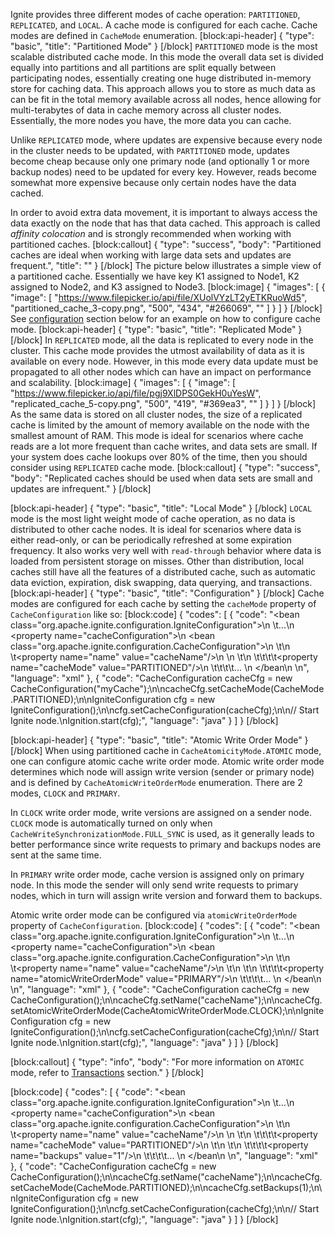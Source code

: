 Ignite provides three different modes of cache operation: `PARTITIONED`, `REPLICATED`, and `LOCAL`. A cache mode is configured for each cache. Cache modes are defined in `CacheMode` enumeration. 
[block:api-header]
{
  "type": "basic",
  "title": "Partitioned Mode"
}
[/block]
`PARTITIONED` mode is the most scalable distributed cache mode. In this mode the overall data set is divided equally into partitions and all partitions are split equally between participating nodes, essentially creating one huge distributed in-memory store for caching data. This approach allows you to store as much data as can be fit in the total memory available across all nodes, hence allowing for multi-terabytes of data in cache memory across all cluster nodes. Essentially, the more nodes you have, the more data you can cache.

Unlike `REPLICATED` mode, where updates are expensive because every node in the cluster needs to be updated, with `PARTITIONED` mode, updates become cheap because only one primary node (and optionally 1 or more backup nodes) need to be updated for every key. However, reads become somewhat more expensive because only certain nodes have the data cached. 

In order to avoid extra data movement, it is important to always access the data exactly on the node that has that data cached. This approach is called *affinity colocation* and is strongly recommended when working with partitioned caches.
[block:callout]
{
  "type": "success",
  "body": "Partitioned caches are ideal when working with large data sets and updates are frequent.",
  "title": ""
}
[/block]
The picture below illustrates a simple view of a partitioned cache. Essentially we have key K1 assigned to Node1, K2 assigned to Node2, and K3 assigned to Node3. 
[block:image]
{
  "images": [
    {
      "image": [
        "https://www.filepicker.io/api/file/XUolVYzLT2yETKRuoWd5",
        "partitioned_cache_3-copy.png",
        "500",
        "434",
        "#266069",
        ""
      ]
    }
  ]
}
[/block]
See [configuration](#configuration) section below for an example on how to configure cache mode.
[block:api-header]
{
  "type": "basic",
  "title": "Replicated Mode"
}
[/block]
In `REPLICATED` mode, all the data is replicated to every node in the cluster. This cache mode provides the utmost availability of data as it is available on every node. However, in this mode every data update must be propagated to all other nodes which can have an impact on performance and scalability. 
[block:image]
{
  "images": [
    {
      "image": [
        "https://www.filepicker.io/api/file/pgj9XlDPS0GekH0uYesW",
        "replicated_cache_5-copy.png",
        "500",
        "419",
        "#369ea3",
        ""
      ]
    }
  ]
}
[/block]
As the same data is stored on all cluster nodes, the size of a replicated cache is limited by the amount of memory available on the node with the smallest amount of RAM. This mode is ideal for scenarios where cache reads are a lot more frequent than cache writes, and data sets are small. If your system does cache lookups over 80% of the time, then you should consider using `REPLICATED` cache mode.
[block:callout]
{
  "type": "success",
  "body": "Replicated caches should be used when data sets are small and updates are infrequent."
}
[/block]

[block:api-header]
{
  "type": "basic",
  "title": "Local Mode"
}
[/block]
`LOCAL` mode is the most light weight mode of cache operation, as no data is distributed to other cache nodes. It is ideal for scenarios where data is either read-only, or can be periodically refreshed at some expiration frequency. It also works very well with `read-through` behavior where data is loaded from persistent storage on misses. Other than distribution, local caches still have all the features of a distributed cache, such as automatic data eviction, expiration, disk swapping, data querying, and transactions.
[block:api-header]
{
  "type": "basic",
  "title": "Configuration"
}
[/block]
Cache modes are configured for each cache by setting the `cacheMode` property of `CacheConfiguration` like so:
[block:code]
{
  "codes": [
    {
      "code": "<bean class=\"org.apache.ignite.configuration.IgniteConfiguration\">\n  \t...\n    <property name=\"cacheConfiguration\">\n        <bean class=\"org.apache.ignite.configuration.CacheConfiguration\">\n           \t<!-- Set a cache name. -->\n           \t<property name=\"name\" value=\"cacheName\"/>\n            \n          \t<!-- Set cache mode. -->\n    \t\t\t\t<property name=\"cacheMode\" value=\"PARTITIONED\"/>\n    \t\t\t\t... \n        </bean\n    </property>\n</bean>",
      "language": "xml"
    },
    {
      "code": "CacheConfiguration cacheCfg = new CacheConfiguration(\"myCache\");\n\ncacheCfg.setCacheMode(CacheMode.PARTITIONED);\n\nIgniteConfiguration cfg = new IgniteConfiguration();\n\ncfg.setCacheConfiguration(cacheCfg);\n\n// Start Ignite node.\nIgnition.start(cfg);",
      "language": "java"
    }
  ]
}
[/block]

[block:api-header]
{
  "type": "basic",
  "title": "Atomic Write Order Mode"
}
[/block]
When using partitioned cache in `CacheAtomicityMode.ATOMIC` mode, one can configure atomic cache write order mode. Atomic write order mode determines which node will assign write version (sender or primary node) and is defined by `CacheAtomicWriteOrderMode` enumeration. There are 2 modes, `CLOCK` and `PRIMARY`. 

In `CLOCK` write order mode, write versions are assigned on a sender node. `CLOCK` mode is automatically turned on only when `CacheWriteSynchronizationMode.FULL_SYNC` is used, as it  generally leads to better performance since write requests to primary and backups nodes are sent at the same time. 

In `PRIMARY` write order mode, cache version is assigned only on primary node. In this mode the sender will only send write requests to primary nodes, which in turn will assign write version and forward them to backups.

Atomic write order mode can be configured via `atomicWriteOrderMode` property of `CacheConfiguration`. 
[block:code]
{
  "codes": [
    {
      "code": "<bean class=\"org.apache.ignite.configuration.IgniteConfiguration\">\n  \t...\n    <property name=\"cacheConfiguration\">\n        <bean class=\"org.apache.ignite.configuration.CacheConfiguration\">\n           \t<!-- Set a cache name. -->\n           \t<property name=\"name\" value=\"cacheName\"/>\n          \t\n          \t<!-- Atomic write order mode. -->\n    \t\t\t\t<property name=\"atomicWriteOrderMode\" value=\"PRIMARY\"/>\n    \t\t\t\t... \n        </bean\n    </property>\n</bean>",
      "language": "xml"
    },
    {
      "code": "CacheConfiguration cacheCfg = new CacheConfiguration();\n\ncacheCfg.setName(\"cacheName\");\n\ncacheCfg.setAtomicWriteOrderMode(CacheAtomicWriteOrderMode.CLOCK);\n\nIgniteConfiguration cfg = new IgniteConfiguration();\n\ncfg.setCacheConfiguration(cacheCfg);\n\n// Start Ignite node.\nIgnition.start(cfg);",
      "language": "java"
    }
  ]
}
[/block]

[block:callout]
{
  "type": "info",
  "body": "For more information on `ATOMIC` mode, refer to [Transactions](/docs/transactions) section."
}
[/block]

[block:code]
{
  "codes": [
    {
      "code": "<bean class=\"org.apache.ignite.configuration.IgniteConfiguration\">\n  \t...\n    <property name=\"cacheConfiguration\">\n        <bean class=\"org.apache.ignite.configuration.CacheConfiguration\">\n           \t<!-- Set a cache name. -->\n           \t<property name=\"name\" value=\"cacheName\"/>\n          \n          \t<!-- Set cache mode. -->\n    \t\t\t\t<property name=\"cacheMode\" value=\"PARTITIONED\"/>\n          \t\n          \t<!-- Number of backup nodes. -->\n    \t\t\t\t<property name=\"backups\" value=\"1\"/>\n    \t\t\t\t... \n        </bean\n    </property>\n</bean>",
      "language": "xml"
    },
    {
      "code": "CacheConfiguration cacheCfg = new CacheConfiguration();\n\ncacheCfg.setName(\"cacheName\");\n\ncacheCfg.setCacheMode(CacheMode.PARTITIONED);\n\ncacheCfg.setBackups(1);\n\nIgniteConfiguration cfg = new IgniteConfiguration();\n\ncfg.setCacheConfiguration(cacheCfg);\n\n// Start Ignite node.\nIgnition.start(cfg);",
      "language": "java"
    }
  ]
}
[/block]